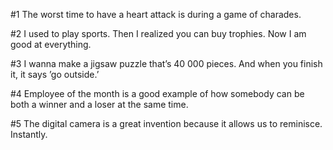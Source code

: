 #1
The worst time to have a heart attack is during a game of charades.

#2
I used to play sports. Then I realized you can buy trophies. Now I am good at everything.

#3
I wanna make a jigsaw puzzle that’s 40 000 pieces. And when you finish it, it says ’go outside.’

#4
Employee of the month is a good example of how somebody can be both a winner and a loser at the same time.

#5
The digital camera is a great invention because it allows us to reminisce. Instantly.

